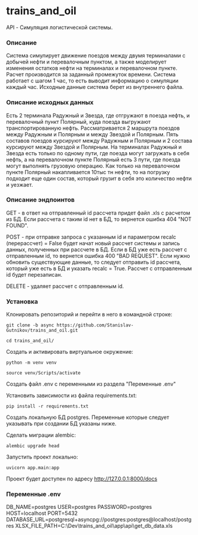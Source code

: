 # trains_and_oil
API - Симуляция логистической системы.

### Описание ###
Система симулирует движение поездов между двумя терминалами с добычей нефти и перевалочным пунктом, а также моделирует изменения остатков нефти на терминалах и перевалочном пункте. Расчет производится за заданный промежуток времени. Система работает с шагом 1 час, то есть выводит информацию о симуляции каждый час. Исходные данные система берет из внутреннего файла.

### Описание исходных данных ###
Есть 2 терминала Радужный и Звезда, где отгружают в поезда нефть, и перевалочный пункт Полярный, куда поезда выгружают транспортированную нефть. Рассматривается 2 маршрута поездов между Радужным и Полярным и между Звездой и Полярным. Пять составов поездов курсируют между Радужным и Полярным и 2 состава курсируют между Звездой и Полярным. На терминалах Радужный и Звезда есть только по одному пути, где поезда могут загружать в себя нефть, а на перевалочном пункте Полярный есть 3 пути, где поезда могут выполнять грузовую операцию. Как только на перевалочном пункте Полярный накапливается 10тыс тн нефти, то на погрузку подходит еще один состав, который грузит в себя это количество нефти и уезжает.

### Описание эндпоинтов ###

GET - в ответ на отправленный id рассчета придет файл .xls с расчетом из БД. Если рассчета с таким id нет в БД, то вернется ошибка 404 "NOT FOUND".

POST - при отправке запроса с указанным id и параметром recalc (перерассчет) = False будет начат новый рассчет системы и запись данных, полученных при рассчете в БД. Если в БД уже есть рассчет с отправленным id, то вернется ошибка 400 "BAD REQUEST". Если нужно обновить существующие данные, то следует отправить id рассчета, который уже есть в БД и указать recalc = True. Рассчет с отправленным id будет перезаписан.

DELETE - удаляет рассчет с отправленным id.

### Установка ###

Клонировать репозиторий и перейти в него в командной строке:

```
git clone -b async https://github.com/Stanislav-Gutnikov/trains_and_oil.git
```
```
cd trains_and_oil/
```

Cоздать и активировать виртуальное окружение:

```
python -m venv venv
```
```
source venv/Scripts/activate
```

Создать файл .env с переменными из раздела "Переменные .env"


Установить зависимости из файла requirements.txt:

```
pip install -r requirements.txt
```

Создать локальную БД postgres. Переменные которые следует указывать при создании БД указаны ниже.


Сделать миграции alembic:

```
alembic upgrade head
```

Запустить проект локально:

```
uvicorn app.main:app
```

Проект будет доступен по адресу http://127.0.0.1:8000/docs


### Переменные .env ###

DB_NAME=postgres
USER=postgres
PASSWORD=postgres
HOST=localhost
PORT=5432
DATABASE_URL=postgresql+asyncpg://postgres:postgres@localhost/postgres
XLSX_FILE_PATH=C:\\Dev\\trains_and_oil\\app\\api\\get_db_data.xls
